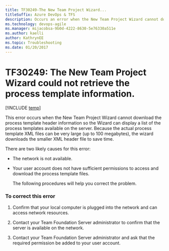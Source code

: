 ```yaml
---
title: TF30249-The New Team Project Wizard... 
titleSuffix: Azure DevOps & TFS
description: Occurs an error when the New Team Project Wizard cannot download the process template header information.
ms.technology: devops-agile
ms.manager: mijacobsa-9b0d-4222-8630-5e76330a511e
ms.author: kaelli
author: KathrynEE
ms.topic: Troubleshooting
ms.date: 01/20/2017
---
```


# TF30249: The New Team Project Wizard could not retrieve the process template information.

[!INCLUDE [temp](../../includes/version-vsts-tfs-all-versions.md)]

This error occurs when the New Team Project Wizard cannot download the process template header information so the Wizard can display a list of the process templates available on the server. Because the actual process template XML files can be very large (up to 100 megabytes), the wizard downloads the smaller XML header file to save time.

There are two likely causes for this error:

- The network is not available.

- Your user account does not have sufficient permissions to access and download the process template files.

  The following procedures will help you correct the problem.

### To correct this error

1.  Confirm that your local computer is plugged into the network and can access network resources.

2.  Contact your Team Foundation Server administrator to confirm that the server is available on the network.

3.  Contact your Team Foundation Server administrator and ask that the required permission be added to your user account.
